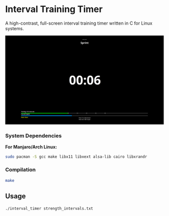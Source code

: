# Interval Training Timer

A high-contrast, full-screen interval training timer written in C for Linux systems.

![Screenshot](docs/img/screen.png)

### System Dependencies

**For Manjaro/Arch Linux:**
```bash
sudo pacman -S gcc make libx11 libxext alsa-lib cairo libxrandr
```

### Compilation

```bash
make
```

## Usage

```bash
./interval_timer strength_intervals.txt
```